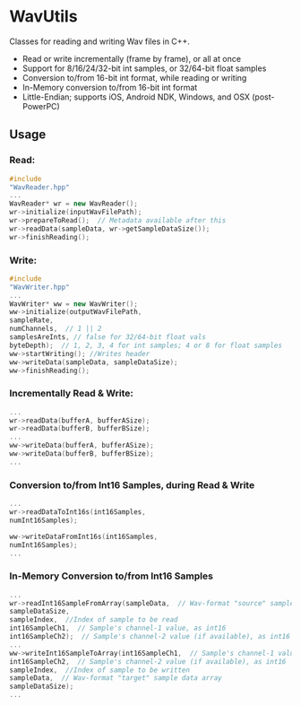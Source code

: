 # WavUtils

Classes for reading and writing Wav files in C++.

- Read or write incrementally (frame by frame), or all at once
- Support for 8/16/24/32-bit int samples, or 32/64-bit float samples
- Conversion to/from 16-bit int format, while reading or writing
- In-Memory conversion to/from 16-bit int format
- Little-Endian; supports iOS, Android NDK, Windows, and OSX (post-PowerPC)

## Usage

### Read:

```C++
#include
"WavReader.hpp"
...
WavReader* wr = new WavReader();
wr->initialize(inputWavFilePath);
wr->prepareToRead();  // Metadata available after this
wr->readData(sampleData, wr->getSampleDataSize());
wr->finishReading();
```

### Write:

```C++
#include
"WavWriter.hpp"
...
WavWriter* ww = new WavWriter();
ww->initialize(outputWavFilePath,
sampleRate,
numChannels,  // 1 || 2
samplesAreInts, // false for 32/64-bit float vals
byteDepth);  // 1, 2, 3, 4 for int samples; 4 or 8 for float samples
ww->startWriting(); //Writes header
ww->writeData(sampleData, sampleDataSize);
ww->finishReading();
```

### Incrementally Read & Write:

```C++
...
wr->readData(bufferA, bufferASize);
wr->readData(bufferB, bufferBSize);
...
ww->writeData(bufferA, bufferASize);
ww->writeData(bufferB, bufferBSize);
...
```

### Conversion to/from Int16 Samples, during Read & Write

```C++
...
wr->readDataToInt16s(int16Samples,
numInt16Samples);

ww->writeDataFromInt16s(int16Samples,
numInt16Samples);
...
```

### In-Memory Conversion to/from Int16 Samples

```C++
...
wr->readInt16SampleFromArray(sampleData,  // Wav-format "source" sample data array
sampleDataSize,
sampleIndex,  //Index of sample to be read
int16SampleCh1,  // Sample's channel-1 value, as int16
int16SampleCh2);  // Sample's channel-2 value (if available), as int16
...
ww->writeInt16SampleToArray(int16SampleCh1,  // Sample's channel-1 value, as int16
int16SampleCh2,  // Sample's channel-2 value (if available), as int16
sampleIndex,  //Index of sample to be written
sampleData,  // Wav-format "target" sample data array
sampleDataSize);
...
```


